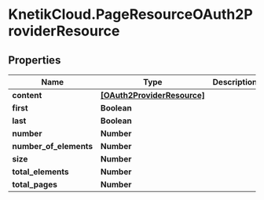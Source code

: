 # KnetikCloud.PageResourceOAuth2ProviderResource

## Properties
Name | Type | Description | Notes
------------ | ------------- | ------------- | -------------
**content** | [**[OAuth2ProviderResource]**](OAuth2ProviderResource.md) |  | [optional] 
**first** | **Boolean** |  | [optional] 
**last** | **Boolean** |  | [optional] 
**number** | **Number** |  | [optional] 
**number_of_elements** | **Number** |  | [optional] 
**size** | **Number** |  | [optional] 
**total_elements** | **Number** |  | [optional] 
**total_pages** | **Number** |  | [optional] 


